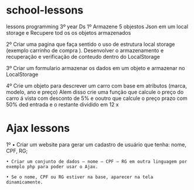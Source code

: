 # school-lessons
lessons programming 3º year Ds
 1º Armazene 5 objestos Json em um local storage e Recupere tod os os objetos armazenados 

 2º Criar uma pagina que faça sentido o uso de estrutura local storage (exemplo carrinho de compra ). Desenvolver o armazenamento e recuperação e verificação de conteudo dentro do LocalStorage 

 3º Criar um formulario armazenar os dados em um objeto e armazenar no LocalStorage 

 4º Crie um objeto para descrever um carro com base em atributos (marca, modelo, ano e preço) Alem disso crie uma função que calcule o preço do carro á vista com desconto de 5% e ooutro que calcule o preço prazo com 50% ded entrada e o restante dividido em 12 x 

# Ajax lessons 

 1º • Criar um website para gerar um cadastro de usuário que tenha: nome, CPF, RG;

    • Criar um conjunto de dados – nome – CPF – RG em outra linguagem por exemplo php para poder usar o Ajax.
    
    • Se o nome, CPF ou RG estiver na base, aparecer na tela dinamicamente.
